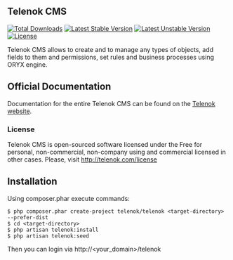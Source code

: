 ## Telenok CMS

[![Total Downloads](https://poser.pugx.org/telenok/telenok/downloads.svg)](https://packagist.org/packages/telenok/telenok)
[![Latest Stable Version](https://poser.pugx.org/telenok/telenok/v/stable.svg)](https://packagist.org/packages/telenok/telenok)
[![Latest Unstable Version](https://poser.pugx.org/telenok/telenok/v/unstable.svg)](https://packagist.org/packages/telenok/telenok)
[![License](https://poser.pugx.org/telenok/telenok/license.svg)](https://packagist.org/packages/telenok/telenok)

Telenok CMS allows to create and to manage any types of objects, add fields to them and permissions, set rules and business processes using ORYX engine.

## Official Documentation

Documentation for the entire Telenok CMS can be found on the [Telenok website](http://telenok.com/docs).

### License

Telenok CMS is open-sourced software licensed under the Free for personal, non-commercial, non-company using and commercial licensed in other cases. Please, visit http://telenok.com/license

## Installation

Using composer.phar execute commands:

    $ php composer.phar create-project telenok/telenok <target-directory> --prefer-dist
    $ cd <target-directory>
    $ php artisan telenok:install
    $ php artisan telenok:seed

Then you can login via http://<your_domain>/telenok